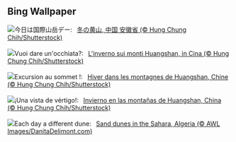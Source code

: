 ## Bing Wallpaper
![](https://www.bing.com/th?id=OHR.MountainDayChina_JA-JP0160517596_UHD.jpg&w=1000)今日は国際山岳デー:&nbsp;&ensp;[冬の黄山, 中国 安徽省 (© Hung Chung Chih/Shutterstock)](https://www.bing.com/th?id=OHR.MountainDayChina_JA-JP0160517596_UHD.jpg)
<br><br/>
![](https://www.bing.com/th?id=OHR.MountainDayChina_IT-IT9771013774_UHD.jpg&w=1000)Vuoi dare un'occhiata?:&nbsp;&ensp;[L'inverno sui monti Huangshan, in Cina (© Hung Chung Chih/Shutterstock)](https://www.bing.com/th?id=OHR.MountainDayChina_IT-IT9771013774_UHD.jpg)
<br><br/>
![](https://www.bing.com/th?id=OHR.MountainDayChina_FR-FR7601164917_UHD.jpg&w=1000)Excursion au sommet !:&nbsp;&ensp;[Hiver dans les montagnes de Huangshan, Chine (© Hung Chung Chih/Shutterstock)](https://www.bing.com/th?id=OHR.MountainDayChina_FR-FR7601164917_UHD.jpg)
<br><br/>
![](https://www.bing.com/th?id=OHR.MountainDayChina_ES-ES0104105727_UHD.jpg&w=1000)¡Una vista de vértigo!:&nbsp;&ensp;[Invierno en las montañas de Huangshan, China (© Hung Chung Chih/Shutterstock)](https://www.bing.com/th?id=OHR.MountainDayChina_ES-ES0104105727_UHD.jpg)
<br><br/>
![](https://www.bing.com/th?id=OHR.SaharaDunes_EN-GB4602416366_UHD.jpg&w=1000)Each day a different dune:&nbsp;&ensp;[Sand dunes in the Sahara, Algeria (© AWL Images/DanitaDelimont.com)](https://www.bing.com/th?id=OHR.SaharaDunes_EN-GB4602416366_UHD.jpg)
<br><br/>
